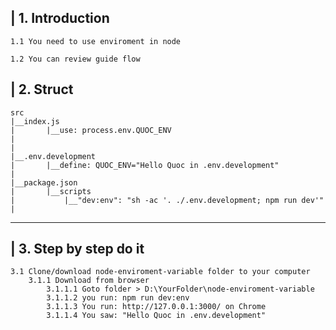 | 1. Introduction
----------------
    1.1 You need to use enviroment in node

    1.2 You can review guide flow
 


| 2. Struct
--------------

    src
    |__index.js
    |       |__use: process.env.QUOC_ENV
    |
    |
    |__.env.development
    |       |__define: QUOC_ENV="Hello Quoc in .env.development"
    |
    |__package.json
    |       |__scripts
    |           |__"dev:env": "sh -ac '. ./.env.development; npm run dev'"
    |



-----------------------


| 3. Step by step do it
-----------------------

    3.1 Clone/download node-enviroment-variable folder to your computer
        3.1.1 Download from browser
            3.1.1.1 Goto folder > D:\YourFolder\node-enviroment-variable
            3.1.1.2 you run: npm run dev:env
            3.1.1.3 You run: http://127.0.0.1:3000/ on Chrome
            3.1.1.4 You saw: "Hello Quoc in .env.development"





